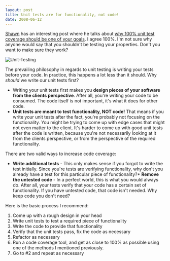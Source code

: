 ```yaml
---
layout: post
title: Unit tests are for functionality, not code!
date: 2008-06-12
---
```


[Shawn](http://blog.obishawn.com/) has an interesting post where he talks about [why 100% unit test coverage should be one of your goals](http://blog.obishawn.com/2008/06/why-you-should-have-100-code-test.html). I agree 100%. I'm not sure why anyone would say that you shouldn't be testing your properties. Don't you want to make sure they work?

![Unit-Testing](unit-testing.jpg) 

The prevailing philosophy in regards to unit testing is writing your tests before your code. In practice, this happens a lot less than it should. Why _should_ we write our unit tests first?

* Writing your unit tests first makes you **design pieces of your software from the clients perspective**. After all, you're writing your code to be consumed. The code itself is not important, it's what it does for other code.
* **Unit tests are meant to test functionality, NOT code!** That means if you write your unit tests after the fact, you're probably not focusing on the functionality. You might be trying to come up with edge cases that might not even matter to the client. It's harder to come up with good unit tests after the code is written, because you're not necessarily looking at it from the clients perspective, or from the perspective of the required functionality.  

There are two valid ways to increase code coverage:

*   **Write additional tests** - This only makes sense if you forgot to write the test initially. Since you're tests are verifying functionality, why don't you already have a test for this particular piece of functionality?*   **Remove the untested code** - In a perfect world, this is what you would always do. After all, your tests verify that your code has a certain set of functionality. If you have untested code, that code isn't needed. Why keep code you don't need?  

Here is the basic process I recommend:

1.  Come up with a rough design in your head
2.  Write unit tests to test a required piece of functionality
3.  Write the code to provide that functionality
4.  Verify that the unit tests pass, fix the code as necessary
4.  Refactor as necessary
5.  Run a code coverage tool, and get as close to 100% as possible using one of the methods I mentioned previously.
6.  Go to #2 and repeat as necessary